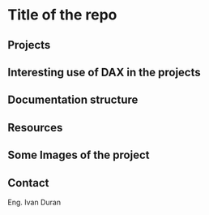 # Title of the repo


## Projects


## Interesting use of DAX in the projects


## Documentation structure



## Resources


## Some Images of the project


## Contact 

Eng. Ivan Duran

